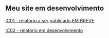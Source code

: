 ## Meu site em desenvolvimento

[IC01 - relatório a ser publicado EM BREVE](https://github.com/MarceloFCandido/PIC01)

[IC02 - relatório em desenvolvimento](reports/PIC02.html)
